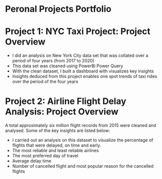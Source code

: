 # Peronal Projects Portfolio

# Project 1: NYC Taxi Project: Project Overview
* I did an analysis on New York City data set that was collated over a period of four years (from 2017 to 2020)
* This data set was cleaned using PowerBi Power Query
* With the clean dataset, I built a dashboard with visualizes key insights
* Insights deduced from this project enables one spot trends of taxi rides over the period of the four years

# Project 2: Airline Flight Delay Analysis: Project Overview
A total approximately six million flight records from 2015 were cleaned and analysed. Some of the key insights are listed below:

* I carried out an analysis on this dataset to visualize the percentage of flights that were delayed, on time and early.
* The most reliable and least reliable airlines
* The most preferred day of travel
* Average delay time
* Number of cancelled flight and most popular reason for the cancelled flights

